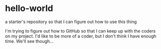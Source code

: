 # hello-world
a starter's repository so that I can figure out how to use this thing

I'm trying to figure out how to GitHub so that I can keep up with the coders on my project. I'd like to be more of a coder, but I don't think I have enough time. We'll see though...
